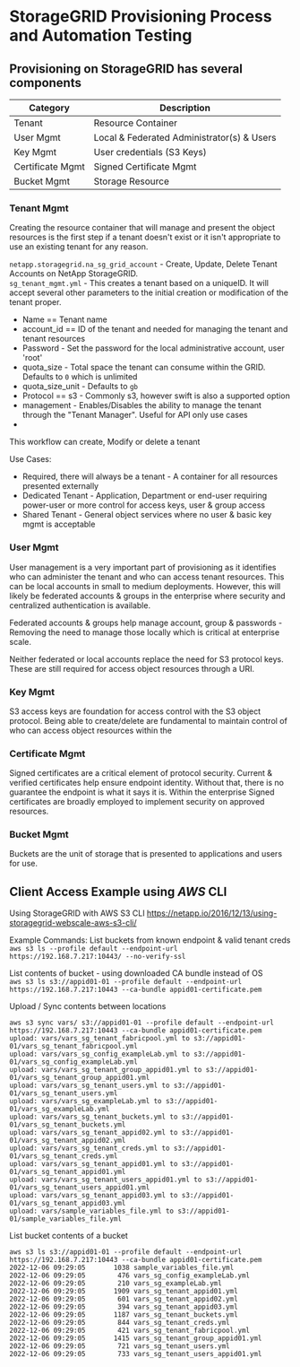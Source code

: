# StorageGRID Provisioning Process and Automation Testing

## Provisioning on StorageGRID has several components

Category            | Description
--------------------|----------------
Tenant              | Resource Container
User Mgmt           | Local & Federated Administrator(s) & Users
Key Mgmt            | User credentials (S3 Keys)
Certificate Mgmt    | Signed Certificate Mgmt
Bucket Mgmt         | Storage Resource

### Tenant Mgmt

Creating the resource container that will manage and present the object resources is the first step if a tenant doesn't exist or it isn't appropriate to use an existing tenant for any reason.

`netapp.storagegrid.na_sg_grid_account` - Create, Update, Delete Tenant Accounts on NetApp StorageGRID.  
`sg_tenant_mgmt.yml` - This creates a tenant based on a uniqueID. It will accept several other parameters to the initial creation or modification of the tenant proper.

* Name == Tenant name
* account_id == ID of the tenant and needed for managing the tenant and tenant resources
* Password - Set the password for the local administrative account, user 'root'
* quota_size - Total space the tenant can consume within the GRID. Defaults to `0` which is unlimited
* quota_size_unit - Defaults to `gb`
* Protocol == s3 - Commonly s3, however swift is also a supported option
* management - Enables/Disables the ability to manage the tenant through the "Tenant Manager". Useful for API only use cases
* 

This workflow can create, Modify or delete a tenant

Use Cases:
* Required, there will always be a tenant - A container for all resources presented externally
* Dedicated Tenant - Application, Department or end-user requiring power-user or more control for access keys, user & group access
* Shared Tenant - General object services where no user & basic key mgmt is acceptable

### User Mgmt

User management is a very important part of provisioning as it identifies who can administer the tenant and who can access tenant resources. This can be local accounts in small to medium deployments. However, this will likely be federated accounts & groups in the enterprise where security and centralized authentication is available.

Federated accounts & groups help manage account, group & passwords - Removing the need to manage those locally which is critical at enterprise scale.

Neither federated or local accounts replace the need for S3 protocol keys. These are still required for access object resources through a URI.

### Key Mgmt

S3 access keys are foundation for access control with the S3 object protocol. Being able to create/delete are fundamental to maintain control of who can access object resources within the 

### Certificate Mgmt

Signed certificates are a critical element of protocol security. Current & verified certificates help ensure endpoint identity. Without that, there is no guarantee the endpoint is what it says it is. Within the enterprise Signed certificates are broadly employed to implement security on approved resources.

### Bucket Mgmt

Buckets are the unit of storage that is presented to applications and users for use.

## Client Access Example using *AWS* CLI

Using StorageGRID with AWS S3 CLI
https://netapp.io/2016/12/13/using-storagegrid-webscale-aws-s3-cli/

Example Commands:
List buckets from known endpoint & valid tenant creds  
`aws s3 ls --profile default --endpoint-url https://192.168.7.217:10443/ --no-verify-ssl`

List contents of bucket - using downloaded CA bundle instead of OS  
`aws s3 ls s3://appid01-01 --profile default --endpoint-url https://192.168.7.217:10443 --ca-bundle appid01-certificate.pem`


Upload / Sync contents between locations
```
aws s3 sync vars/ s3://appid01-01 --profile default --endpoint-url https://192.168.7.217:10443 --ca-bundle appid01-certificate.pem
upload: vars/vars_sg_tenant_fabricpool.yml to s3://appid01-01/vars_sg_tenant_fabricpool.yml
upload: vars/vars_sg_config_exampleLab.yml to s3://appid01-01/vars_sg_config_exampleLab.yml
upload: vars/vars_sg_tenant_group_appid01.yml to s3://appid01-01/vars_sg_tenant_group_appid01.yml
upload: vars/vars_sg_tenant_users.yml to s3://appid01-01/vars_sg_tenant_users.yml
upload: vars/vars_sg_exampleLab.yml to s3://appid01-01/vars_sg_exampleLab.yml
upload: vars/vars_sg_tenant_buckets.yml to s3://appid01-01/vars_sg_tenant_buckets.yml
upload: vars/vars_sg_tenant_appid02.yml to s3://appid01-01/vars_sg_tenant_appid02.yml
upload: vars/vars_sg_tenant_creds.yml to s3://appid01-01/vars_sg_tenant_creds.yml
upload: vars/vars_sg_tenant_appid01.yml to s3://appid01-01/vars_sg_tenant_appid01.yml
upload: vars/vars_sg_tenant_users_appid01.yml to s3://appid01-01/vars_sg_tenant_users_appid01.yml
upload: vars/vars_sg_tenant_appid03.yml to s3://appid01-01/vars_sg_tenant_appid03.yml
upload: vars/sample_variables_file.yml to s3://appid01-01/sample_variables_file.yml
```

List bucket contents of a bucket

```
aws s3 ls s3://appid01-01 --profile default --endpoint-url https://192.168.7.217:10443 --ca-bundle appid01-certificate.pem
2022-12-06 09:29:05       1038 sample_variables_file.yml
2022-12-06 09:29:05        476 vars_sg_config_exampleLab.yml
2022-12-06 09:29:05        210 vars_sg_exampleLab.yml
2022-12-06 09:29:05       1909 vars_sg_tenant_appid01.yml
2022-12-06 09:29:05        601 vars_sg_tenant_appid02.yml
2022-12-06 09:29:05        394 vars_sg_tenant_appid03.yml
2022-12-06 09:29:05       1187 vars_sg_tenant_buckets.yml
2022-12-06 09:29:05        844 vars_sg_tenant_creds.yml
2022-12-06 09:29:05        421 vars_sg_tenant_fabricpool.yml
2022-12-06 09:29:05       1415 vars_sg_tenant_group_appid01.yml
2022-12-06 09:29:05        721 vars_sg_tenant_users.yml
2022-12-06 09:29:05        733 vars_sg_tenant_users_appid01.yml
```



